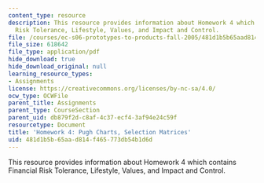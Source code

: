 ```yaml
---
content_type: resource
description: This resource provides information about Homework 4 which contains Financial
  Risk Tolerance, Lifestyle, Values, and Impact and Control.
file: /courses/ec-s06-prototypes-to-products-fall-2005/481d1b5b65aad814f465773db54b1d6d_MITEC_S06F05_hw4.pdf
file_size: 618642
file_type: application/pdf
hide_download: true
hide_download_original: null
learning_resource_types:
- Assignments
license: https://creativecommons.org/licenses/by-nc-sa/4.0/
ocw_type: OCWFile
parent_title: Assignments
parent_type: CourseSection
parent_uid: db879f2d-c8af-4c37-ecf4-3af94e24c59f
resourcetype: Document
title: 'Homework 4: Pugh Charts, Selection Matrices'
uid: 481d1b5b-65aa-d814-f465-773db54b1d6d
---
```

This resource provides information about Homework 4 which contains Financial Risk Tolerance, Lifestyle, Values, and Impact and Control.